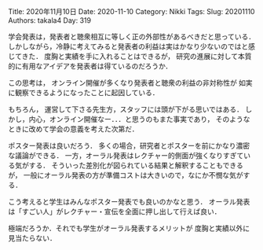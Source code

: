 ﻿Title: 2020年11月10日
Date: 2020-11-10
Category: Nikki
Tags: 
Slug: 20201110
Authors: takala4
Day: 319




学会発表は，発表者と聴衆相互に等しく正の外部性があるべきだと思っている．
しかしながら，冷静に考えてみると発表者の利益は実はかなり少ないのではと感じてきた．
度胸と実績を手に入れることはできるが，
研究の進展に対して本質的に有用なアイデアを発表者は得ているのだろうか．


この思考は，
オンライン開催が多くなり発表者と聴衆の利益の非対称性が
如実に観察できるようになったことに起因している．


もちろん，
運営して下さる先生方，スタッフには頭が下がる思いではある．
しかし，内心，オンライン開催なー．．．と思うのもまた事実であり，
そのようなときに改めて学会の意義を考えた次第だ．



ポスター発表は良いだろう．
多くの場合，研究者とポスターを前にかなり濃密な議論ができる．
一方，オーラル発表はレクチャー的側面が強くなりすぎている気がする．
そういった差別化が図られている結果と解釈することもできるが，
一般にオーラル発表の方が準備コストは大きいので，なにか不憫な気がする．



こう考えると学生はみんなポスター発表でも良いのかなと思う．
オーラル発表は「すごい人」がレクチャー・宣伝を全面に押し出して行えば良い．



極端だろうか．それでも学生がオーラル発表するメリットが
度胸と実績以外に見当たらない．